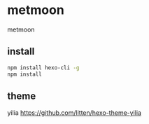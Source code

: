 # metmoon
metmoon

## install
```sh
npm install hexo-cli -g
npm install
```

## theme
yilia https://github.com/litten/hexo-theme-yilia
